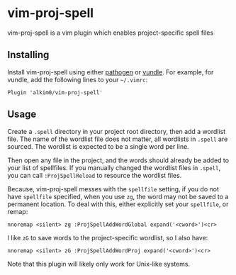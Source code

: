 # vim-proj-spell

vim-proj-spell is a vim plugin which enables project-specific spell files

## Installing
Install vim-proj-spell using either
[pathogen](https://github.com/tpope/vim-pathogen) or
[vundle](https://github.com/VundleVim/Vundle.vim). For example, for vundle, add the following lines to your ``~/.vimrc``:

    Plugin 'alkim0/vim-proj-spell'

## Usage
Create a `.spell` directory in your project root directory, then add a wordlist file.
The name of the wordlist file does not matter, all wordlists in `.spell` are sourced.
The wordlist is expected to be a single word per line.

Then open any file in the project, and the words should already be added to your list of spellfiles.
If you manually changed the wordlist files in `.spell`, you can call `:ProjSpellReload` to resource the wordlist files.

Because, vim-proj-spell messes with the `spellfile` setting, if you do not have `spellfile` specified, when you use `zg`, the word may not be saved to a permanent location.
To deal with this, either explicitly set your `spellfile`, or remap:
```
nnoremap <silent> zg :ProjSpellAddWordGlobal expand('<cword>')<cr>
```

I like `zG` to save words to the project-specific wordlist, so I also have:
```
nnoremap <silent> zG :ProjSpellAddWordProj expand('<cword>')<cr>
```

Note that this plugin will likely only work for Unix-like systems.
